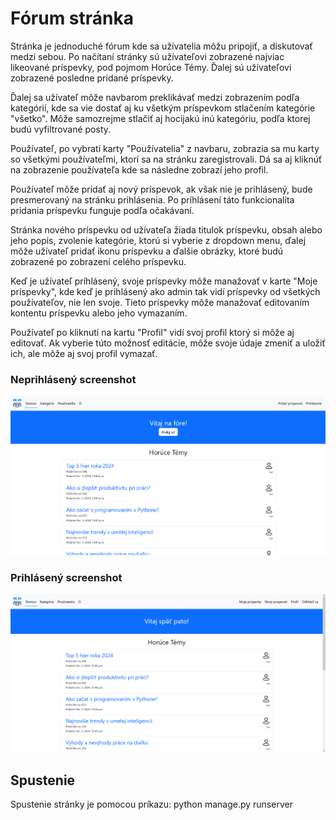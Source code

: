 # Fórum stránka
Stránka je jednoduché fórum kde sa užívatelia môžu pripojiť, a diskutovať medzi sebou.
Po načítaní stránky sú užívateľovi zobrazené najviac likeované príspevky, pod pojmom Horúce Témy.
Ďalej sú užívateľovi zobrazené posledne pridané príspevky.

Ďalej sa užívateľ môže navbarom preklikávať medzi zobrazením podľa kategórií, kde sa vie dostať aj ku všetkým príspevkom
stlačením kategórie "všetko". Môže samozrejme stlačiť aj hocijakú inú kategóriu, podľa ktorej budú vyfiltrované posty.

Používateľ, po vybratí karty "Používatelia" z navbaru, zobrazia sa mu karty so všetkými používateľmi, ktorí sa na stránku
zaregistrovali. Dá sa aj kliknúť na zobrazenie používateľa kde sa následne zobrazí jeho profil.

Používateľ môže pridať aj nový príspevok, ak však nie je prihlásený, bude presmerovaný na stránku prihlásenia.
Po príhlásení táto funkcionalita pridania príspevku funguje podľa očakávaní.

Stránka nového príspevku od užívateľa žiada titulok príspevku, obsah alebo jeho popis, zvolenie kategórie, ktorú si vyberie
z dropdown menu, ďalej môže užívateľ pridať ikonu príspevku a ďalšie obrázky, ktoré budú zobrazené po zobrazení celého príspevku.

Keď je užívateľ príhlásený, svoje príspevky môže manažovať v karte "Moje príspevky", kde keď je prihlásený ako admin tak vidí príspevky
od všetkých používateľov, nie len svoje. Tieto príspevky môže manažovať editovaním kontentu príspevku alebo jeho vymazaním.

Používateľ po kliknutí na kartu "Profil" vidí svoj profil ktorý si môže aj editovať. Ak vyberie túto možnosť editácie,
môže svoje údaje zmeniť a uložiť ich, ale môže aj svoj profil vymazať.

### Neprihlásený screenshot
![notLoggedImg](https://github.com/jantakac/VAII-semestralka/blob/main/readme_screenshot.PNG)

### Prihlásený screenshot
![loggedImg](https://github.com/jantakac/VAII-semestralka/blob/main/readme_screenshotLoggedIn.PNG)


## Spustenie
Spustenie stránky je pomocou príkazu:
python manage.py runserver

